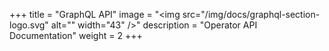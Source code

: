 +++
title = "GraphQL API"
image = "<img src=\"/img/docs/graphql-section-logo.svg\" alt=\"\" width=\"43\" />"
description = "Operator API Documentation"
weight = 2
+++
